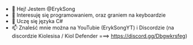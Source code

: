 - 👋 Hej! Jestem @ErykSong
- 👀 Interesuję się programowaniem, oraz graniem na keyboardzie
- 🌱 Uczę się języka C#
- 📫 Znaleść mnie można na YouTubie (ErykSongYT) i Discordzie (na discordzie Kiolesisa / Kiol Defender ===> https://discord.gg/Dbgwkrsfeg)

<!---
ErykSong/ErykSong is a ✨ special ✨ repository because its `README.md` (this file) appears on your GitHub profile.
You can click the Preview link to take a look at your changes.
--->

